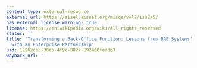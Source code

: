 ```yaml
---
content_type: external-resource
external_url: https://aisel.aisnet.org/misqe/vol2/iss2/5/
has_external_license_warning: true
license: https://en.wikipedia.org/wiki/All_rights_reserved
status: ''
title: 'Transforming a Back-Office Function: Lessons from BAE Systems'' Experience
  with an Enterprise Partnership'
uid: 12262ce5-30e5-4f9e-8827-192468fead63
wayback_url: ''
---
```

